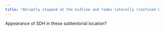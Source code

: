 ```yaml
---
title: "Abruptly stopped at the midline and fades laterally (confined by the leaves of the tentorium)"
---
```

Appearance of SDH in these subtentorial location?

